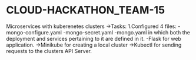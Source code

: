 # CLOUD-HACKATHON_TEAM-15
Microservices with kuberenetes clusters
->Tasks:
  1.Configured 4 files:
    -mongo-configure.yaml
    -mongo-secret.yaml
    -mongo.yaml in which both the deployment and services pertaining to it are defined in it.
    -Flask for web application.
->Minikube for creating a local cluster 
->Kubectl for sending requests to the clusters API Server.


